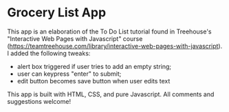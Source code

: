 # Grocery List App

This app is an elaboration of the To Do List tutorial found in Treehouse's "Interactive Web Pages with Javascript" course (https://teamtreehouse.com/library/interactive-web-pages-with-javascript). I added the following tweaks:
- alert box triggered if user tries to add an empty string;
- user can keypress "enter" to submit;
- edit button becomes save button when user edits text

This app is built with HTML, CSS, and pure Javascript. All comments and suggestions welcome!
